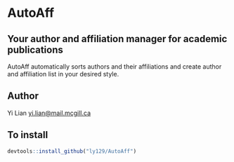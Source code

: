 # AutoAff
## Your author and affiliation manager for academic publications
AutoAff automatically sorts authors and their affiliations and create author and affiliation list in your desired style.
## Author
Yi Lian <yi.lian@mail.mcgill.ca>

## To install
```r
devtools::install_github("ly129/AutoAff")
```
